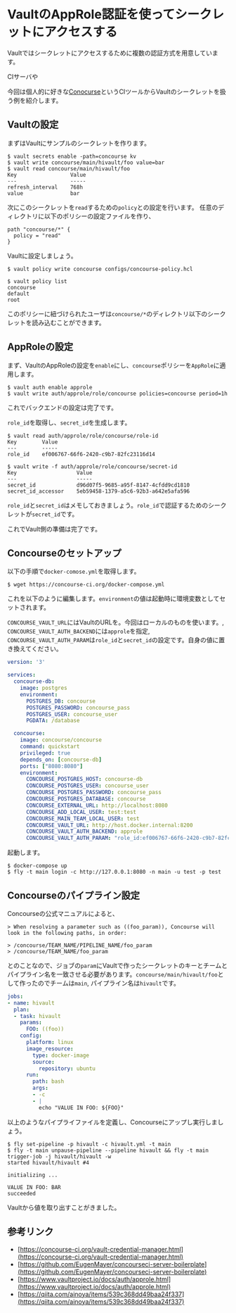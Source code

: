 # VaultのAppRole認証を使ってシークレットにアクセスする

Vaultではシークレットにアクセスするために複数の認証方式を用意しています。

CIサーバや

今回は個人的に好きな[Conocurse](https://concourse-ci.org/)というCIツールからVaultのシークレットを扱う例を紹介します。

## Vaultの設定
まずはVaultにサンプルのシークレットを作ります。
```console
$ vault secrets enable -path=concourse kv
$ vault write concourse/main/hivault/foo value=bar
$ vault read concourse/main/hivault/foo                        
Key                 Value
---                 -----
refresh_interval    768h
value               bar
```

次にこのシークレットを`read`するための`policy`との設定を行います。
任意のディレクトリに以下のポリシーの設定ファイルを作り、
```hcl
path "concourse/*" {
  policy = "read"
}
```

Vaultに設定しましょう。
```console
$ vault policy write concourse configs/concourse-policy.hcl

$ vault policy list                                           
concourse
default
root
```

このポリシーに紐づけられたユーザは`concourse/*`のディレクトリ以下のシークレットを読み込むことができます。

## AppRoleの設定
まず、VaultのAppRoleの設定を`enable`にし、`concourse`ポリシーを`AppRole`に適用します。
```console
$ vault auth enable approle
$ vault write auth/approle/role/concourse policies=concourse period=1h
```

これでバックエンドの設定は完了です。

`role_id`を取得し、`secret_id`を生成します。
```console
$ vault read auth/approle/role/concourse/role-id                  
Key        Value
---        -----
role_id    ef006767-66f6-2420-c9b7-82fc23116d14

$ vault write -f auth/approle/role/concourse/secret-id            
Key                   Value
---                   -----
secret_id             d96d07f5-9685-a95f-8147-4cfdd9cd1810
secret_id_accessor    5eb59458-1379-a5c6-92b3-a642e5afa596
```

`role_id`と`secret_id`はメモしておきましょう。`role_id`で認証するためのシークレットが`secret_id`です。

これでVault側の準備は完了です。

## Concourseのセットアップ
以下の手順で`docker-comose.yml`を取得します。
```console
$ wget https://concourse-ci.org/docker-compose.yml
```

これを以下のように編集します。`environment`の値は起動時に環境変数としてセットされます。

`CONCOURSE_VAULT_URL`にはVaultのURLを。今回はローカルのものを使います。, `CONCOURSE_VAULT_AUTH_BACKEND`には`approle`を指定, `CONCOURSE_VAULT_AUTH_PARAM`は`role_id`と`secret_id`の設定です。自身の値に置き換えてください。
```yaml
version: '3'

services:
  concourse-db:
    image: postgres
    environment:
      POSTGRES_DB: concourse
      POSTGRES_PASSWORD: concourse_pass
      POSTGRES_USER: concourse_user
      PGDATA: /database

  concourse:
    image: concourse/concourse
    command: quickstart
    privileged: true
    depends_on: [concourse-db]
    ports: ["8080:8080"]
    environment:
      CONCOURSE_POSTGRES_HOST: concourse-db
      CONCOURSE_POSTGRES_USER: concourse_user
      CONCOURSE_POSTGRES_PASSWORD: concourse_pass
      CONCOURSE_POSTGRES_DATABASE: concourse
      CONCOURSE_EXTERNAL_URL: http://localhost:8080
      CONCOURSE_ADD_LOCAL_USER: test:test
      CONCOURSE_MAIN_TEAM_LOCAL_USER: test
      CONCOURSE_VAULT_URL: http://host.docker.internal:8200
      CONCOURSE_VAULT_AUTH_BACKEND: approle
      CONCOURSE_VAULT_AUTH_PARAM: "role_id:ef006767-66f6-2420-c9b7-82fc23116d14,secret_id:d96d07f5-9685-a95f-8147-4cfdd9cd1810"
```

起動します。
```console
$ docker-compose up
$ fly -t main login -c http://127.0.0.1:8080 -n main -u test -p test
```

## Concourseのパイプライン設定
Concourseの公式マニュアルによると、
```
> When resolving a parameter such as ((foo_param)), Concourse will look in the following paths, in order:

> /concourse/TEAM_NAME/PIPELINE_NAME/foo_param
> /concourse/TEAM_NAME/foo_param
```
とのことなので、ジョブの`param`にVaultで作ったシークレットのキーとチームとパイプライン名を一致させる必要があります。`concourse/main/hivault/foo`として作ったのでチームは`main`, パイプライン名は`hivault`です。


```yaml
jobs:
- name: hivault
  plan:
  - task: hivault
    params:
      FOO: ((foo))
    config:
      platform: linux
      image_resource:
        type: docker-image
        source:
          repository: ubuntu
      run:
        path: bash
        args:
        - -c
        - |
          echo "VALUE IN FOO: ${FOO}"
``` 
 以上のようなパイプライファイルを定義し、Concourseにアップし実行しましょう。
```console
$ fly set-pipeline -p hivault -c hivault.yml -t main
$ fly -t main unpause-pipeline --pipeline hivault && fly -t main trigger-job -j hivault/hivault -w
started hivault/hivault #4

initializing ... 

VALUE IN FOO: BAR
succeeded
```

Vaultから値を取り出すことがきました。

## 参考リンク
* [https://concourse-ci.org/vault-credential-manager.html](https://concourse-ci.org/vault-credential-manager.html)
* [https://github.com/EugenMayer/concourseci-server-boilerplate](https://github.com/EugenMayer/concourseci-server-boilerplate)
* [https://www.vaultproject.io/docs/auth/approle.html](https://www.vaultproject.io/docs/auth/approle.html)
* [https://qiita.com/ainoya/items/539c368dd49baa24f337](https://qiita.com/ainoya/items/539c368dd49baa24f337)
